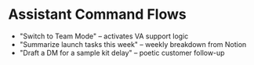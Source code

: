 # Assistant Command Flows

- "Switch to Team Mode" – activates VA support logic
- "Summarize launch tasks this week" – weekly breakdown from Notion
- "Draft a DM for a sample kit delay" – poetic customer follow-up
